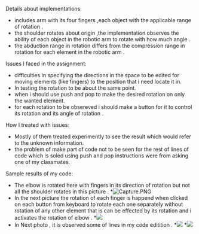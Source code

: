 
<!--Headline-->
<!--Image-->
<!--UL-->
<!-- URLs-->
      

Details about  implementations:
* includes arm with its four fingers ,each object with the applicable range of rotation .
* the shoulder rotates about origin ,the implementation observes the ability of each object in the robotic arm to rotate with how much angle .
* the abduction range in rotation differs from the compression range in rotation for each element in the robotic arm .
   
Issues I faced in the assignment:
* difficulties in specifying the directions in the space to be edited for moving elements (like fingers) to the position that i need locate it in.
* In testing the rotation to be about the same point.
* when i should use push and pop to make the desired rotation on only the wanted element.
* for each rotation to be obsereved i should make a button for it to control its rotation and its angle of rotation .

How I treated with issues:
* Mostly of them treated experimently to see the result which would refer to the unknown information.
* the problem of make part of code not to be seen for the rest of lines of code which is soled using push and pop instructions were from asking one of my classmates.

Sample results of my code:
* The elbow is rotated here with fingers in its direction of rotation but not all the shoulder rotates in this picture .
*![Capture.PNG](/Capture.PNG)
* In the next picture the rotation of each finger is happend when clicked on each button from keyboard to rotate each one separately without rotation of any other element that is can be effected by its rotation and i activates the rotation of elbow .
*![](/Capture2.PNG)
* In Next photo , it is observed some of lines in my code editition .
*![](/Capture3.PNG)
*![](/Capture4.PNG)
   





